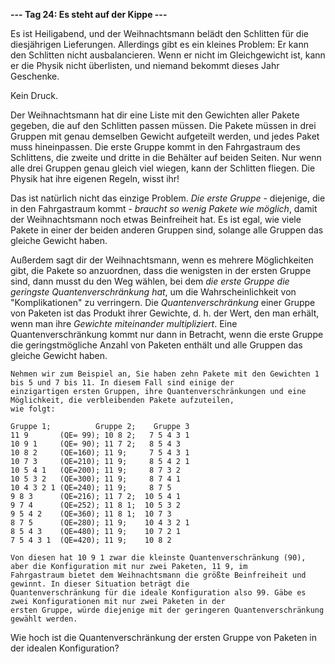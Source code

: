 **--- Tag 24: Es steht auf der Kippe ---**

Es ist Heiligabend, und der Weihnachtsmann belädt den Schlitten für die diesjährigen Lieferungen. Allerdings gibt es ein
kleines Problem: Er kann den Schlitten nicht ausbalancieren. Wenn er nicht im Gleichgewicht ist, kann er die Physik
nicht überlisten, und niemand bekommt dieses Jahr Geschenke.

Kein Druck.

Der Weihnachtsmann hat dir eine Liste mit den Gewichten aller Pakete gegeben, die auf den Schlitten passen müssen. Die
Pakete müssen in drei Gruppen mit genau demselben Gewicht aufgeteilt werden, und jedes Paket muss hineinpassen. Die
erste Gruppe kommt in den Fahrgastraum des Schlittens, die zweite und dritte in die Behälter auf beiden Seiten. Nur wenn
alle drei Gruppen genau gleich viel wiegen, kann der Schlitten fliegen. Die Physik hat ihre eigenen Regeln, wisst ihr!

Das ist natürlich nicht das einzige Problem. _Die erste Gruppe_ - diejenige, die in den Fahrgastraum kommt - _braucht
so wenig Pakete wie möglich_, damit der Weihnachtsmann noch etwas Beinfreiheit hat. Es ist egal, wie viele Pakete in
einer der beiden anderen Gruppen sind, solange alle Gruppen das gleiche Gewicht haben.

Außerdem sagt dir der Weihnachtsmann, wenn es mehrere Möglichkeiten gibt, die Pakete so anzuordnen, dass die wenigsten
in der ersten Gruppe sind, dann musst du den Weg wählen, bei dem _die erste Gruppe die geringste Quantenverschränkung
hat_, um die Wahrscheinlichkeit von "Komplikationen" zu verringern. Die _Quantenverschränkung_ einer Gruppe von Paketen
ist das Produkt ihrer Gewichte, d. h. der Wert, den man erhält, wenn man ihre _Gewichte miteinander multipliziert_. Eine
Quantenverschränkung kommt nur dann in Betracht, wenn die erste Gruppe die geringstmögliche Anzahl von Paketen enthält
und alle Gruppen das gleiche Gewicht haben.

```
Nehmen wir zum Beispiel an, Sie haben zehn Pakete mit den Gewichten 1 bis 5 und 7 bis 11. In diesem Fall sind einige der
einzigartigen ersten Gruppen, ihre Quantenverschränkungen und eine Möglichkeit, die verbleibenden Pakete aufzuteilen,
wie folgt:

Gruppe 1;          Gruppe 2;    Gruppe 3
11 9       (QE= 99); 10 8 2;   7 5 4 3 1
10 9 1     (QE= 90); 11 7 2;   8 5 4 3
10 8 2     (QE=160); 11 9;     7 5 4 3 1
10 7 3     (QE=210); 11 9;     8 5 4 2 1
10 5 4 1   (QE=200); 11 9;     8 7 3 2
10 5 3 2   (QE=300); 11 9;     8 7 4 1
10 4 3 2 1 (QE=240); 11 9;     8 7 5
9 8 3      (QE=216); 11 7 2;  10 5 4 1
9 7 4      (QE=252); 11 8 1;  10 5 3 2
9 5 4 2    (QE=360); 11 8 1;  10 7 3
8 7 5      (QE=280); 11 9;    10 4 3 2 1
8 5 4 3    (QE=480); 11 9;    10 7 2 1
7 5 4 3 1  (QE=420); 11 9;    10 8 2

Von diesen hat 10 9 1 zwar die kleinste Quantenverschränkung (90), aber die Konfiguration mit nur zwei Paketen, 11 9, im
Fahrgastraum bietet dem Weihnachtsmann die größte Beinfreiheit und gewinnt. In dieser Situation beträgt die
Quantenverschränkung für die ideale Konfiguration also 99. Gäbe es zwei Konfigurationen mit nur zwei Paketen in der
ersten Gruppe, würde diejenige mit der geringeren Quantenverschränkung gewählt werden.
```

Wie hoch ist die Quantenverschränkung der ersten Gruppe von Paketen in der idealen Konfiguration?

